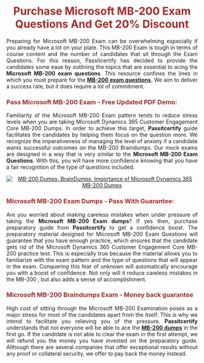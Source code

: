 <meta CHARSET="UTF-8"/>
<h1 style="color:brown;text-align:center;">Purchase Microsoft MB-200 Exam Questions And Get 20% Discount</h1>

<p style="text-align:justify">Preparing for Microsoft  MB-200 Exam can be overwhelming especially if you already have a lot on your plate. This MB-200 Exam is tough in terms of course content and the number of candidates that sit through the Exam Questions. For this reason, Passitcertify has decided to provide the candidates some ease by outlining the topics that are essential to acing the <strong>Microsoft MB-200 exam questions</strong>. This resource confines the lines in which you must prepare for the <a href="https://www.passitcertify.com/microsoft/mb-200-questions.html"><strong> MB-200 exam questions</strong></a>. We aim to deliver a success rate, but it does require a lot of commitment.</p>

<h3 style="color:brown;text-align:left;">Pass Microsoft MB-200 Exam - Free Updated PDF Demo:</h3>

<p style="text-align:justify">Familiarity of the Microsoft MB-200 Exam pattern tends to reduce stress levels when you are taking Microsoft Dynamics 365 Customer Engagement Core MB-200 Dumps. In order to achieve this target, <strong>Passitcertify</strong> guide facilitates the candidates by helping them focus on the question more. We recognize the imperativeness of managing the level of anxiety if a candidate wants successful outcomes on the MB-200 Braindumps. Our mock exams are designed in a way that is very similar to the <strong>Microsoft MB-200 Exam Questions</strong>. With this, you will have more confidence knowing that you have a fair recognition of the type of questions included.</p>

<p style="text-align: center;"><a href="https://www.passitcertify.com/microsoft/mb-200-questions.html" rel="NOFOLLOW"><img alt="MB-200 Dumps, BrainDumps, Importance of Microsoft Dynamics 365 MB-200 Dumps" src="https://bit.ly/2ToUvun" /></a></p>

<h3 style="color:brown;text-align:left;">Microsoft MB-200 Exam Dumps - Pass With Guarantee:</h3>

<p style="text-align:justify">Are you worried about making careless mistakes when under pressure of taking the <strong>Microsoft MB-200 Exam dumps</strong>? If yes then, purchase preparatory guide from <strong>Passitcertify</strong> to get a confidence boost. The preparatory material designed for Microsoft MB-200 Exam Questions will guarantee that you have enough practice, which ensures that the candidate gets rid of the Microsoft Dynamics 365 Customer Engagement Core MB-200 practice test. This is especially true because the material allows you to familiarize with the exam pattern and the type of questions that will appear in the exam. Conquering this fear of unknown will automatically encourage you with a boost of confidence. Not only will it reduce careless mistakes in the MB-200 , but also adds a sense of accomplishment.</p>

<h3 style="color:brown;text-align:left;">Microsoft MB-200 Braindumps Exam - Money back guarantee</h3>

<p style="text-align:justify">High cost of sitting through the Microsoft MB-200 Examination poses as a major stress for most of the candidates apart from the  itself. This is why we intend to facilitate you relieving you of the pressure. <strong>Passitcertify</strong> understands that not everyone will be able to ace the <strong><a href="https://www.passitcertify.com/microsoft/mb-200-questions.html">MB-200 dumps</a></strong> in the first go. If the candidate is not able to clear the exam in the first attempt, we will refund you the money you have invested on the preparatory guide. Although there are several companies that offer exceptional results without any proof or collateral security, we offer to pay back the money instead.</p>
